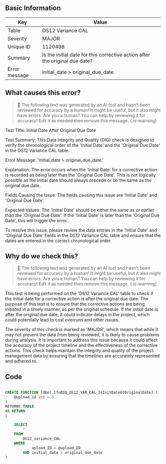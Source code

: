 ## Basic Information
| Key         | Value          |
|-------------|----------------|
| Table       | DS12 Variance CAL |
| Severity    | MAJOR |
| Unique ID   | 1120498   |
| Summary     | Is the initial date for this corrective action after the original due date? |
| Error message | initial_date > original_due_date. |

## What causes this error?

> :robot: The following text was generated by an AI tool and hasn't been reviewed for accuracy by a human! It might be useful, but it also might have errors. Are you a human? You can help by reviewing it for accuracy! Edit it as needed then remove this message.
{.is-warning}

Test Title: Initial Date After Original Due Date

Test Summary: This Data Integrity and Quality (DIQ) check is designed to verify the chronological order of the 'Initial Date' and the 'Original Due Date' in the DS12 Variance CAL table. 

Error Message: 'initial_date > original_due_date.'

Explanation: The error occurs when the 'Initial Date' for a corrective action is recorded as being later than the 'Original Due Date'. This is not logically possible as the initial date should always precede or be the same as the original due date. 

Fields Causing the Issue: The fields causing this issue are 'Initial Date' and 'Original Due Date'. 

Expected Values: The 'Initial Date' should be either the same as or earlier than the 'Original Due Date'. If the 'Initial Date' is later than the 'Original Due Date', this will trigger the error. 

To resolve this issue, please review the data entries in the 'Initial Date' and 'Original Due Date' fields in the DS12 Variance CAL table and ensure that the dates are entered in the correct chronological order.
## Why do we check this?

> :robot: The following text was generated by an AI tool and hasn't been reviewed for accuracy by a human! It might be useful, but it also might have errors. Are you a human? You can help by reviewing it for accuracy! Edit it as needed then remove this message.
{.is-warning}

This test is being performed on the 'DS12 Variance CAL' table to check if the initial date for a corrective action is after the original due date. The purpose of this test is to ensure that the corrective actions are being initiated in a timely manner, as per the original schedule. If the initial date is after the original due date, it could indicate delays in the project, which could potentially lead to cost overruns and other issues.

The severity of this check is marked as 'MAJOR', which means that while it may not prevent the data from being reviewed, it is likely to cause problems during analysis. It is important to address this issue because it could affect the accuracy of the project timeline and the effectiveness of the corrective actions. This check helps maintain the integrity and quality of the project management data by ensuring that the timelines are accurately represented and adhered to.
## Code

```sql

CREATE FUNCTION [dbo].[fnDIQ_DS12_VAR_CAL_IsInitDateGtOriginalDate] (
	@upload_id int = 0
)
RETURNS TABLE
AS RETURN
(
	
	SELECT
		*
	FROM 
		DS12_variance_CAL
	WHERE 
			upload_ID = @upload_ID
		AND initial_date > original_due_date
)
```
